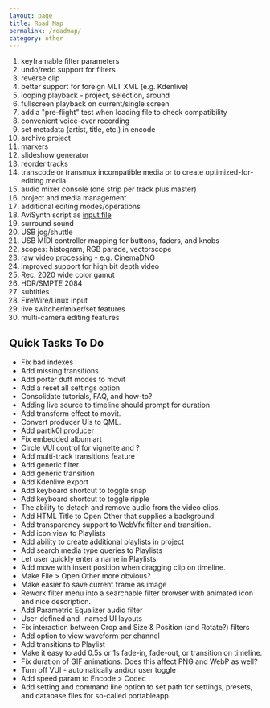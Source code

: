 ```yaml
---
layout: page
title: Road Map
permalink: /roadmap/
category: other
---
```


<!-- Shotcut Responsive -->
<ins class="adsbygoogle"
    style="display:block"
    data-ad-client="ca-pub-1305424236533187"
    data-ad-slot="3403753557"
    data-ad-format="auto"></ins>
<script>
(adsbygoogle = window.adsbygoogle || []).push({});
</script>

1. keyframable filter parameters
2. undo/redo support for filters
3. reverse clip
4. better support for foreign MLT XML (e.g. Kdenlive)
5. looping playback - project, selection, around
6. fullscreen playback on current/single screen
7. add a "pre-flight" test when loading file to check compatibility
8. convenient voice-over recording
10. set metadata (artist, title, etc.) in encode
10. archive project
13. markers
14. slideshow generator
16. reorder tracks
17. transcode or transmux incompatible media or to create optimized-for-editing media
18. audio mixer console (one strip per track plus master)
19. project and media management
20. additional editing modes/operations
21. AviSynth script as [input file](http://www.ffmpeg.org/general.html#AviSynth)
22. surround sound
23. USB jog/shuttle
24. USB MIDI controller mapping for buttons, faders, and knobs
25. scopes: histogram, RGB parade, vectorscope
26. raw video processing - e.g. CinemaDNG
27. improved support for high bit depth video
28. Rec. 2020 wide color gamut
29. HDR/SMPTE 2084
30. subtitles
31. FireWire/Linux input
32. live switcher/mixer/set features
33. multi-camera editing features

Quick Tasks To Do
-----------------

-   Fix bad indexes
-   Add missing transitions
-   Add porter duff modes to movit
-   Add a reset all settings option
-   Consolidate tutorials, FAQ, and how-to?
-   Adding live source to timeline should prompt for duration.
-   Add transform effect to movit.
-   Convert producer UIs to QML.
-   Add partik0l producer
-   Fix embedded album art
-   Circle VUI control for vignette and ?
-   Add multi-track transitions feature
-   Add generic filter
-   Add generic transition
-   Add Kdenlive export
-   Add keyboard shortcut to toggle snap
-   Add keyboard shortcut to toggle ripple
-   The ability to detach and remove audio from the video clips.
-   Add HTML Title to Open Other that supplies a background.
-   Add transparency support to WebVfx filter and transition.
-   Add icon view to Playlists
-   Add ability to create additional playlists in project
-   Add search media type queries to Playlists
-   Let user quickly enter a name in Playlists
-   Add move with insert position when dragging clip on timeline.
-   Make File > Open Other more obvious?
-   Make easier to save current frame as image
-   Rework filter menu into a searchable filter browser with animated
    icon and nice description.
-   Add Parametric Equalizer audio filter
-   User-defined and -named UI layouts
-   Fix interaction between Crop and Size & Position (and Rotate?) filters
-   Add option to view waveform per channel
-   Add transitions to Playlist
-   Make it easy to add 0.5s or 1s fade-in, fade-out, or transition on timeline.
-   Fix duration of GIF animations. Does this affect PNG and WebP as well?
-   Turn off VUI - automatically and/or user toggle
-   Add speed param to Encode > Codec
-   Add setting and command line option to set path for settings,
    presets, and database files for so-called portableapp.
